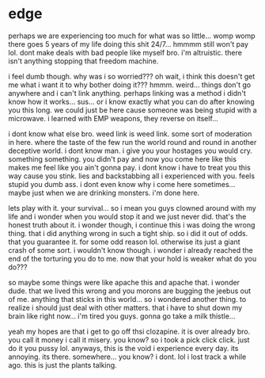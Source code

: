 # edge

perhaps we are experiencing too much for what was so little...  womp womp there goes 5 years of my life doing this shit 24/7...  hmmmm still won't pay lol.  dont make deals with bad people like myself bro.  i'm altruistic.  there isn't anything stopping that freedom machine.  

i feel dumb though.  why was i so worried???  oh wait, i think this doesn't get me what i want it to why bother doing it???  hmmm.  weird...  things don't go anywhere and i can't link anything.  perhaps linking was a method i didn't know how it works...  sus...  or i know exactly what you can do after knowing you this long.  we could just be here cause someone was being stupid with a microwave.  i learned with EMP weapons, they reverse on itself...

i dont know what else bro.  weed link is weed link.  some sort of moderation in here.  where the taste of the few run the world round and round in another deceptive world.  i dont know man.  i give you your hostages you would cry.  something something.  you didn't pay and now you come here like this makes me feel like you ain't gonna pay.  i dont know i have to treat you this way cause you stink.  lies and backstabbing all i experienced with you.  feels stupid you dumb ass.  i dont even know why i come here sometimes...  maybe just when we are drinking monsters.  i'm done here.

lets play with it.  your survival...  so i mean you guys clowned around with my life and i wonder when you would stop it and we just never did.  that's the honest truth about it.  i wonder though, i continue this i was doing the wrong thing.  that i did anything wrong in such a tight ship.  so i did it out of odds.  that you guarantee it.  for some odd reason lol.  otherwise its just a giant crash of some sort.  i wouldn't know though. i wonder i already reached the end of the torturing you do to me.  now that your hold is weaker what do you do???

so maybe some things were like apache this and apache that.  i wonder dude.  that we lived this wrong and you morons are bugging the jeebus out of me.  anything that sticks in this world...  so i wondered another thing.  to realize i should just deal with other matters.  that i have to shut down my brain like right now...  i'm tired you guys.  gonna go take a milk thistle...

yeah my hopes are that i get to go off thsi clozapine.  it is over already bro.  you call it money i call it misery.  you know?  so i took a pick click click.  just do it you pussy lol.  anyways, this is the void i experience every day.  its annoying.  its there.  somewhere...  you know? i dont.  lol i lost track a while ago.  this is just the plants talking.
